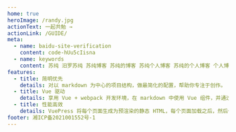 ```yaml
---
home: true
heroImage: /randy.jpg
actionText: 一起共勉 →
actionLink: /GUIDE/
meta:
  - name: baidu-site-verification
    content: code-hUu5cIisna
  - name: keywords
    content: 苏纯 汨罗苏纯 苏纯博客 苏纯的博客 苏纯个人博客 苏纯的个人博客 个人博客 前端博客
features:
  - title: 简明优先
    details: 对以 markdown 为中心的项目结构，做最简化的配置，帮助你专注于创作。
  - title: Vue 驱动
    details: 享用 Vue + webpack 开发环境，在 markdown 中使用 Vue 组件，并通过 Vue 开发自定义主题。
  - title: 性能高效
    details: VuePress 将每个页面生成为预渲染的静态 HTML，每个页面加载之后，然后作为单页面应用程序(SPA)运行。
footer: 湘ICP备2021001552号-1
---
```


<!-- https://beian.miit.gov.cn -->
